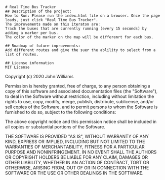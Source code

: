     # Real Time Bus Tracker
    ## Description of the project: 
    How to Run: Please run the index.html file on a browser. Once the page loads, just click "Real Time Bus Tracker".
    The improvements made on this iteraton are:
    Track the buses that are currently running (every 15 seconds) by adding a marker per bus.
    The color of the marker on the map will be differenrt for each bus.

    ## Roadmap of future improvements: 
    Add different routes and give the suer the ablility to select from a list of routes.

    ## License information
    MIT License

Copyright (c) 2020 John Williams

Permission is hereby granted, free of charge, to any person obtaining a copy
of this software and associated documentation files (the "Software"), to deal
in the Software without restriction, including without limitation the rights
to use, copy, modify, merge, publish, distribute, sublicense, and/or sell
copies of the Software, and to permit persons to whom the Software is
furnished to do so, subject to the following conditions:

The above copyright notice and this permission notice shall be included in all
copies or substantial portions of the Software.

THE SOFTWARE IS PROVIDED "AS IS", WITHOUT WARRANTY OF ANY KIND, EXPRESS OR
IMPLIED, INCLUDING BUT NOT LIMITED TO THE WARRANTIES OF MERCHANTABILITY,
FITNESS FOR A PARTICULAR PURPOSE AND NONINFRINGEMENT. IN NO EVENT SHALL THE
AUTHORS OR COPYRIGHT HOLDERS BE LIABLE FOR ANY CLAIM, DAMAGES OR OTHER
LIABILITY, WHETHER IN AN ACTION OF CONTRACT, TORT OR OTHERWISE, ARISING FROM,
OUT OF OR IN CONNECTION WITH THE SOFTWARE OR THE USE OR OTHER DEALINGS IN THE
SOFTWARE.